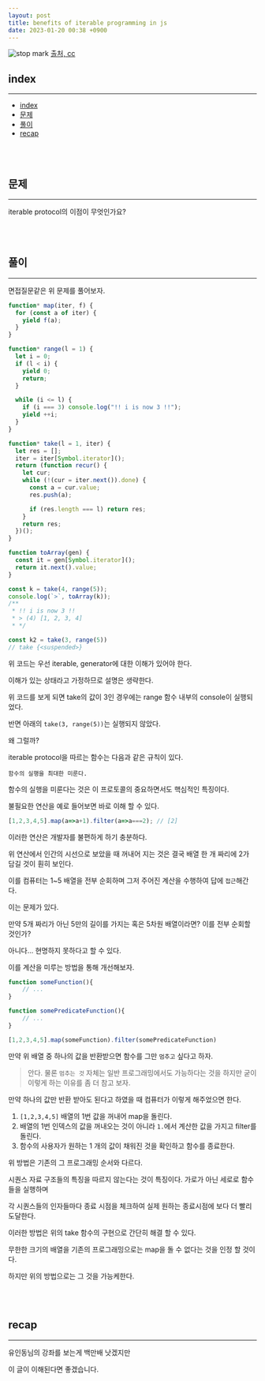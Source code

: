 ```yaml
---
layout: post
title: benefits of iterable programming in js
date: 2023-01-20 00:38 +0900
---
```

<img src="https://images.unsplash.com/photo-1542707309-4f9de5fd1d9c?ixlib=rb-4.0.3&ixid=MnwxMjA3fDB8MHxwaG90by1wYWdlfHx8fGVufDB8fHx8&auto=format&fit=crop&w=774&q=80" alt="stop mark">
<a href="https://unsplash.com/ko/%EC%82%AC%EC%A7%84/Cf5kL7vcF6U">출처, cc</a>


<!--break-->
## index 
--- 
- [index](#index)
- [문제](#문제)
- [풀이](#풀이)
- [recap](#recap)

<br>
<br>

## 문제 
--- 
iterable protocol의 이점이 무엇인가요?

<br>
<br>

## 풀이 
--- 
면접질문같은 위 문제를 풀어보자.

```js
function* map(iter, f) {
  for (const a of iter) {
    yield f(a);
  }
}

function* range(l = 1) {
  let i = 0;
  if (l < i) {
    yield 0;
    return;
  }

  while (i <= l) {
    if (i === 3) console.log("!! i is now 3 !!");
    yield ++i;
  }
}

function* take(l = 1, iter) {
  let res = [];
  iter = iter[Symbol.iterator]();
  return (function recur() {
    let cur;
    while (!(cur = iter.next()).done) {
      const a = cur.value;
      res.push(a);

      if (res.length === l) return res;
    }
    return res;
  })();
}

function toArray(gen) {
  const it = gen[Symbol.iterator]();
  return it.next().value;
}

const k = take(4, range(5));
console.log(`>`, toArray(k));
/**
 * !! i is now 3 !!
 * > (4) [1, 2, 3, 4]
 * */

const k2 = take(3, range(5))
// take {<suspended>}
```

위 코드는 우선 iterable, generator에 대한 이해가 있어야 한다.

이해가 있는 상태라고 가정하므로 설명은 생략한다.

위 코드를 보게 되면 take의 값이 3인 경우에는 range 함수
내부의 console이 실행되었다.

반면 아래의 `take(3, range(5))`는 실행되지 않았다.

왜 그럴까?

iterable protocol을 따르는 함수는 다음과 같은 규칙이 있다.

`함수의 실행을 최대한 미룬다.`

함수의 실행을 미룬다는 것은 이 프로토콜의 중요하면서도 핵심적인 특징이다.

불필요한 연산을 예로 들어보면 바로 이해 할 수 있다.

```js
[1,2,3,4,5].map(a=>a+1).filter(a=>a===2); // [2]
```
이러한 연산은 개발자를 불편하게 하기 충분하다.

위 연산에서 인간의 시선으로 보았을 때 꺼내어 지는 것은 결국 배열 한 개 짜리에 2가 담길 것이 훤히 보인다.

이를 컴퓨터는 1~5 배열을 전부 순회하며 그저 주어진 계산을 수행하여 답에 `접근`해간다.

이는 문제가 있다.

만약 5개 짜리가 아닌 5만의 길이를 가지는 혹은 5차원 배열이라면? 이를 전부 순회할 것인가?

아니다... 현명하지 못하다고 할 수 있다.


이를 계산을 미루는 방법을 통해 개선해보자.


```js
function someFunction(){
    // ...
}

function somePredicateFunction(){
    // ...
}

[1,2,3,4,5].map(someFunction).filter(somePredicateFunction)
```
만약 위 배열 중 하나의 값을 반환받으면 함수를 그만 `멈추고` 싶다고 하자.

> 안다. 물론 `멈추는 것` 자체는 일반 프로그래밍에서도 가능하다는 것을 하지만 굳이 이렇게 하는 이유를 좀 더 참고 보자.


만약 하나의 값만 반환 받아도 된다고 하였을 때 컴퓨터가 이렇게 해주었으면 한다.

1. `[1,2,3,4,5]` 배열의 1번 값을 꺼내어 map을 돌린다.
2. 배열의 1번 인덱스의 값을 꺼내오는 것이 아니라 `1.`에서 계산한 값을 가지고 filter를 돌린다.
3. 함수의 사용자가 원하는 1 개의 값이 채워진 것을 확인하고 함수를 종료한다.


위 방법은 기존의 그 프로그래밍 순서와 다르다.

시퀀스 자료 구조들의 특징을 따르지 않는다는 것이 특징이다.
가로가 아닌 세로로 함수들을 실행하며

각 시퀀스들의 인자들마다 종료 시점을 체크하여 실제 원하는 종료시점에 보다 더 빨리 도달한다.

이러한 방법은 위의 take 함수의 구현으로 간단히 해결 할 수 있다.


무한한 크기의 배열을 기존의 프로그래밍으로는 map을 돌 수 없다는 것을 인정 할 것이다.

하지만 위의 방법으로는 그 것을 가능케한다.




<br>
<br>

## recap 
--- 

유인동님의 강좌를 보는게 백만배 낫겠지만

이 글이 이해된다면 좋겠습니다.
<br>
<br>
